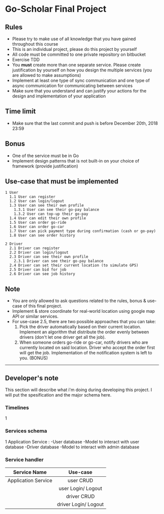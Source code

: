 # Go-Scholar Final Project

## Rules

- Please try to make use of all knowledge that you have gained throughout this course
- This is an individual project, please do this project by yourself
- All code must be committed to one private repository on bitbucket
- Exercise TDD
- You **must** create more than one separate service. Please create justification by yourself on how you design the multiple services (you are allowed to make assumptions)
- Implement at least one type of sync communication and one type of async communication for communicating between services
- Make sure that you understand and can justify your actions for the design and implementation of your application

## Time limit

- Make sure that the last commit and push is before December 20th, 2018 23:59

## Bonus

- One of the service must be in Go
- Implement design patterns that is not built-in on your choice of framework (provide justification)

## Use-case that must be implemented
```
1 User
  1.1 User can register
  1.2 User can login/logout
  1.3 User can see their own profile
    1.3.1 User can see their go-pay balance
    1.3.2 User can top-up their go-pay
  1.4 User can edit their own profile
  1.5 User can order go-ride
  1.6 User can order go-car
  1.7 User can pick payment type during confirmation (cash or go-pay)
  1.8 User can see order history

2 Driver
  2.1 Driver can register
  2.2 Driver can login/logout
  2.3 Driver can see their own profile
    2.3.1 Driver can see their go-pay balance
  2.4 Driver can set their current location (to simulate GPS)
  2.5 Driver can bid for job
  2.6 Driver can see job history
```

## Note

- You are only allowed to ask questions related to the rules, bonus & use-case of this final project.
- Implement & store coordinate for real-world location using google map API or similar services.
- For use-case 2.5, there are two possible approaches that you can take:
  1. Pick the driver automatically based on their current location. Implement an algorithm that distribute the order evenly between drivers (don't let one driver get all the job).
  2. When someone orders go-ride or go-car, notify drivers who are currently located on said location. Driver who accept the order first will get the job. Implementation of the notification system is left to you. (BONUS)

---

## Developer's note

This section will describe what i'm doing during developing this project. I will put the spesification and the major schema here.

### Timelines

1 

### Services schema

1 Application Service :
  -User database
  -Model to interact with user database
  -Driver database
  -Model to interact with admin database

### Service handler

| Service Name        | Use-case                |
| ------------------- |:-----------------------:|
| Application Service | user CRUD               |
|                     | user Login/ Logout      |
|                     | driver CRUD             |
|                     | driver Login/ Logout    |